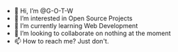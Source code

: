 - 👋 Hi, I’m @G-O-T-W
- 👀 I’m interested in Open Source Projects
- 🌱 I’m currently learning Web Development
- 💞️ I’m looking to collaborate on nothing at the moment
- 📫 How to reach me? Just don't.

<!---
SomeRandomer22/SomeRandomer22 is a ✨ special ✨ repository because its `README.md` (this file) appears on your GitHub profile.
You can click the Preview link to take a look at your changes.
--->
